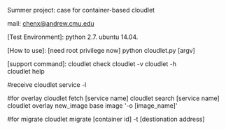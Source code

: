 Summer project: case for container-based cloudlet

mail: chenx@andrew.cmu.edu

[Test Environment]:
python 2.7.
ubuntu 14.04.

[How to use]:
[need root privilege now]
python cloudlet.py [argv]

[support command]:
cloudlet check
cloudlet -v
cloudlet -h  
cloudlet help

#receive
cloudlet service -l


#for overlay
cloudlet fetch [service name]
cloudlet search [service name]
cloudlet overlay  new_image base image '-o [image_name]'

#for migrate
cloudlet migrate [container id] -t [destionation address]



